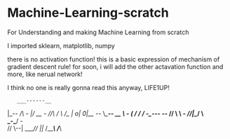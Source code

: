 # Machine-Learning-scratch
For Understanding and making Machine Learning from scratch

I imported sklearn, matplotlib, numpy

there is no activation function! this is a basic expression of mechanism of gradient descent rule!
for soon, i will add the other actavation function and more, like nerual network!

I think no one is really gonna read this anyway, LIFE1UP!

       ___------__
 |\__-- /\       _-
 |/    __      -
 //\  /  \    /__
 |  o|  0|__     --_
 \\____-- __ \   ___-
 (    __/  / /_
    -_____---   --_
     //  \ \\   ___-
   //|\__/  \\  \
   \_-\_____/  \-\
        // \\--\|
   ____//  ||_
  /_____\ /___\
